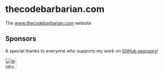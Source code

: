 thecodebarbarian.com
====================

The www.thecodebarbarian.com website

## Sponsors

A special thanks to everyone who supports my work on [GitHub sponsors](https://github.com/sponsors/vkarpov15)!

<img class="avatar avatar-user" height="35" width="35" alt="@jdrumgoole" src="https://avatars3.githubusercontent.com/u/97294?s=88&amp;u=2dfde30b755f37337df936a48c85b883372bc414&amp;v=4">
